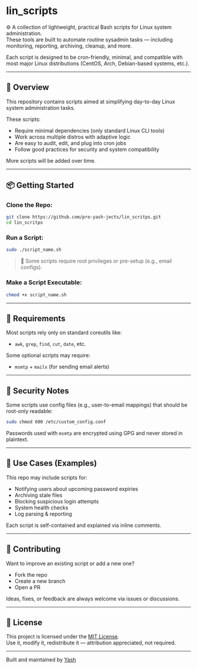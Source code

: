 # lin_scripts

⚙️ A collection of lightweight, practical Bash scripts for Linux system administration.  
These tools are built to automate routine sysadmin tasks — including monitoring, reporting, archiving, cleanup, and more.

Each script is designed to be cron-friendly, minimal, and compatible with most major Linux distributions (CentOS, Arch, Debian-based systems, etc.).

---

## 🧠 Overview

This repository contains scripts aimed at simplifying day-to-day Linux system administration tasks.

These scripts:
- Require minimal dependencies (only standard Linux CLI tools)
- Work across multiple distros with adaptive logic
- Are easy to audit, edit, and plug into cron jobs
- Follow good practices for security and system compatibility

More scripts will be added over time.

---

## 📦 Getting Started

### Clone the Repo:
```bash
git clone https://github.com/pro-yash-jects/lin_scritps.git
cd lin_scritps
```

### Run a Script:
```bash
sudo ./script_name.sh
```

> 🔐 Some scripts require root privileges or pre-setup (e.g., email configs).

### Make a Script Executable:
```bash
chmod +x script_name.sh
```

---

## 🔧 Requirements

Most scripts rely only on standard coreutils like:
- `awk`, `grep`, `find`, `cut`, `date`, etc.

Some optional scripts may require:
- `msmtp` + `mailx` (for sending email alerts)


---

## 🔐 Security Notes

Some scripts use config files (e.g., user-to-email mappings) that should be root-only readable:
```bash
sudo chmod 600 /etc/custom_config.conf
```

Passwords used with `msmtp` are encrypted using GPG and never stored in plaintext.

---

## 🚀 Use Cases (Examples)

This repo may include scripts for:
- Notifying users about upcoming password expiries
- Archiving stale files
- Blocking suspicious login attempts
- System health checks
- Log parsing & reporting

Each script is self-contained and explained via inline comments.

---

## 🤝 Contributing

Want to improve an existing script or add a new one?
- Fork the repo
- Create a new branch
- Open a PR

Ideas, fixes, or feedback are always welcome via issues or discussions.

---

## 📄 License

This project is licensed under the [MIT License](LICENSE).  
Use it, modify it, redistribute it — attribution appreciated, not required.

---

Built and maintained by [Yash](https://github.com/pro-yash-jects)
